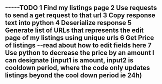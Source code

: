 -----TODO
1 Find my listings page 
2 Use requests to send a get request to that url
3 Copy response text into python 
4 Deserialize response
5 Generate list of URLs that represents the edit page of my listings using unique urls
6 Get Price of listings 
--read about how to edit fields here
7 Use python to decrease the price by an amount I can designate (input1 is amount, input2 is cooldown period, where the code only updates listings beyond the cool down period ie 24h)
----
